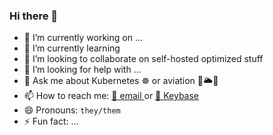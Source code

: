 ### Hi there 👋

- 🔭 I’m currently working on ...
- 🌱 I’m currently learning 
- 👯 I’m looking to collaborate on self-hosted optimized stuff 
- 🤔 I’m looking for help with ...
- 💬 Ask me about Kubernetes ☸️ or aviation 🛫🌥🛬
- 📫 How to reach me: [📧 email ](public@noahsbwilliams.com) or [🔑 Keybase](https://keybase.io/noahsbwilliams)
- 😄 Pronouns: `they/them`
- ⚡ Fun fact: ...


